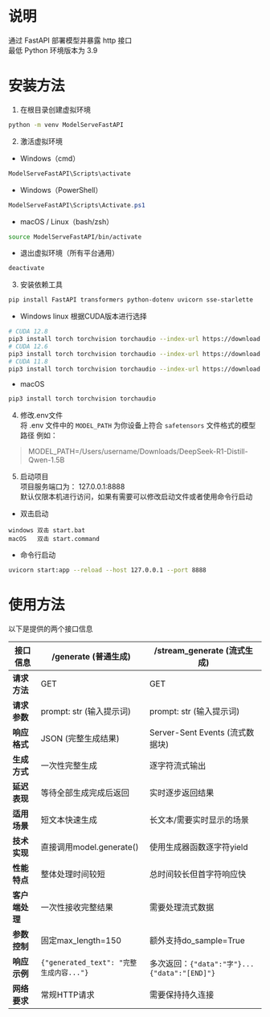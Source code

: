 # 说明
通过 FastAPI 部署模型并暴露 http 接口  
最低 Python 环境版本为 3.9

# 安装方法
1. 在根目录创建虚拟环境
```bash
python -m venv ModelServeFastAPI
```
2. 激活虚拟环境  
- Windows（cmd）
```cmd
ModelServeFastAPI\Scripts\activate
```
- Windows（PowerShell）
```PowerShell
ModelServeFastAPI\Scripts\Activate.ps1
```
- macOS / Linux（bash/zsh）
```bash
source ModelServeFastAPI/bin/activate
```
- 退出虚拟环境（所有平台通用）
```bash
deactivate
```
3. 安装依赖工具
```bash
pip install FastAPI transformers python-dotenv uvicorn sse-starlette
```
- Windows linux 根据CUDA版本进行选择
```bash
# CUDA 12.8
pip3 install torch torchvision torchaudio --index-url https://download.pytorch.org/whl/cu128
# CUDA 12.6
pip3 install torch torchvision torchaudio --index-url https://download.pytorch.org/whl/cu126
# CUDA 11.8
pip3 install torch torchvision torchaudio --index-url https://download.pytorch.org/whl/cu118
```

- macOS
```bash
pip3 install torch torchvision torchaudio
```
4. 修改.env文件  
将 .env 文件中的 `MODEL_PATH` 为你设备上符合 `safetensors` 文件格式的模型路径
例如：
>MODEL_PATH=/Users/username/Downloads/DeepSeek-R1-Distill-Qwen-1.5B
5. 启动项目  
项目服务端口为： 127.0.0.1:8888  
默认仅限本机进行访问，如果有需要可以修改启动文件或者使用命令行启动
- 双击启动
```
windows 双击 start.bat
macOS   双击 start.command
```
- 命令行启动  
```bash
uvicorn start:app --reload --host 127.0.0.1 --port 8888
```

# 使用方法
以下是提供的两个接口信息

| 接口信息          | /generate (普通生成)                          | /stream_generate (流式生成)                     |
|-------------------|----------------------------------------------|-----------------------------------------------|
| **请求方法**      | GET                                          | GET                                           |
| **请求参数**      | prompt: str (输入提示词)                     | prompt: str (输入提示词)                      |
| **响应格式**      | JSON (完整生成结果)                          | Server-Sent Events (流式数据块)               |
| **生成方式**      | 一次性完整生成                               | 逐字符流式输出                                |
| **延迟表现**      | 等待全部生成完成后返回                       | 实时逐步返回结果                              |
| **适用场景**      | 短文本快速生成                               | 长文本/需要实时显示的场景                     |
| **技术实现**      | 直接调用model.generate()                     | 使用生成器函数逐字符yield                     |
| **性能特点**      | 整体处理时间较短                             | 总时间较长但首字符响应快                      |
| **客户端处理**    | 一次性接收完整结果                           | 需要处理流式数据                              |
| **参数控制**      | 固定max_length=150                           | 额外支持do_sample=True                        |
| **响应示例**      | `{"generated_text": "完整生成内容..."}`      | 多次返回：`{"data":"字"}...{"data":"[END]"}`  |
| **网络要求**      | 常规HTTP请求                                 | 需要保持持久连接                              |
